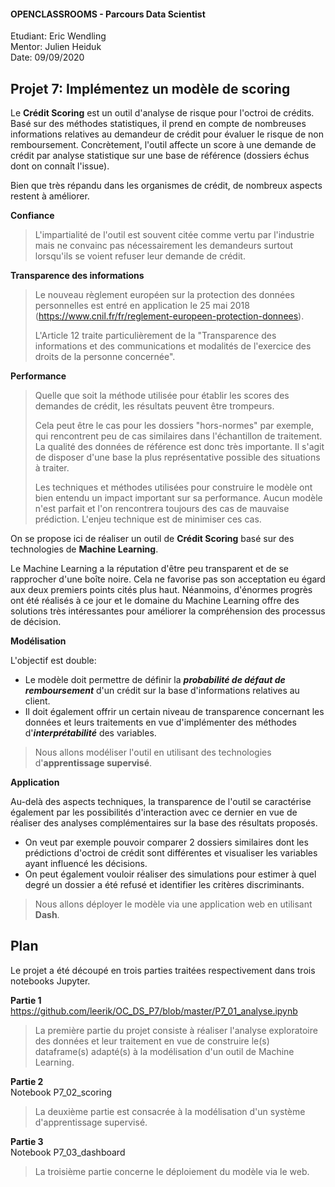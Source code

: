 #### OPENCLASSROOMS - Parcours Data Scientist  
Etudiant: Eric Wendling  
Mentor: Julien Heiduk  
Date: 09/09/2020

## Projet 7: Implémentez un modèle de scoring  

Le **Crédit Scoring** est un outil d'analyse de risque pour l'octroi de crédits. Basé sur des méthodes statistiques, il prend en compte de nombreuses informations relatives au demandeur de crédit pour évaluer le risque de non remboursement. Concrètement, l'outil affecte un score à une demande de crédit par analyse statistique sur une base de référence (dossiers échus dont on connaît l'issue).

Bien que très répandu dans les organismes de crédit, de nombreux aspects restent à améliorer. 

**Confiance**

>L'impartialité de l'outil est souvent citée comme vertu par l'industrie mais ne convainc pas nécessairement les demandeurs surtout lorsqu'ils se voient refuser leur demande de crédit.

**Transparence des informations**

>Le nouveau règlement européen sur la protection des données personnelles est entré en application le 25 mai 2018 (https://www.cnil.fr/fr/reglement-europeen-protection-donnees).
>
>L'Article 12 traite particulièrement de la "Transparence des informations et des communications et modalités de l'exercice des droits de la personne concernée".

**Performance**

>Quelle que soit la méthode utilisée pour établir les scores des demandes de crédit, les résultats peuvent être trompeurs. 
>
>Cela peut être le cas pour les dossiers "hors-normes" par exemple, qui rencontrent peu de cas similaires dans l'échantillon de traitement. La qualité des données de référence est donc très importante. Il s'agit de disposer d'une base la plus représentative possible des situations à traiter.
>
>Les techniques et méthodes utilisées pour construire le modèle ont bien entendu un impact important sur sa performance. Aucun modèle n'est parfait et l'on rencontrera toujours des cas de mauvaise prédiction. L'enjeu technique est de minimiser ces cas.

On se propose ici de réaliser un outil de **Crédit Scoring** basé sur des technologies de **Machine Learning**.

Le Machine Learning a la réputation d'être peu transparent et de se rapprocher d'une boîte noire. Cela ne favorise pas son acceptation eu égard aux deux premiers points cités plus haut. Néanmoins, d'énormes progrès ont été réalisés à ce jour et le domaine du Machine Learning offre des solutions très intéressantes pour améliorer la compréhension des processus de décision.

**Modélisation**

L'objectif est double:

+ Le modèle doit permettre de définir la ***probabilité de défaut de remboursement*** d'un crédit sur la base d'informations relatives au client.
+ Il doit également offrir un certain niveau de transparence concernant les données et leurs traitements en vue d'implémenter des méthodes d'***interprétabilité*** des variables.

>Nous allons modéliser l'outil en utilisant des technologies d'**apprentissage supervisé**.

**Application**

Au-delà des aspects techniques, la transparence de l'outil se caractérise également par les possibilités d'interaction avec ce dernier en vue de réaliser des analyses complémentaires sur la base des résultats proposés.

+ On veut par exemple pouvoir comparer 2 dossiers similaires dont les prédictions d'octroi de crédit sont différentes et visualiser les variables ayant influencé les décisions.
+ On peut également vouloir réaliser des simulations pour estimer à quel degré un dossier a été refusé et identifier les critères discriminants.

>Nous allons déployer le modèle via une application web en utilisant **Dash**.

## Plan

Le projet a été découpé en trois parties traitées respectivement dans trois notebooks Jupyter.

**Partie 1**  
https://github.com/leerik/OC_DS_P7/blob/master/P7_01_analyse.ipynb
>La première partie du projet consiste à réaliser l'analyse exploratoire des données et leur traitement en vue de construire le(s) dataframe(s) adapté(s) à la modélisation d'un outil de Machine Learning.

**Partie 2**  
Notebook P7_02_scoring

>La deuxième partie est consacrée à la modélisation d'un système d'apprentissage supervisé.

**Partie 3**  
Notebook P7_03_dashboard
>La troisième partie concerne le déploiement du modèle via le web.
